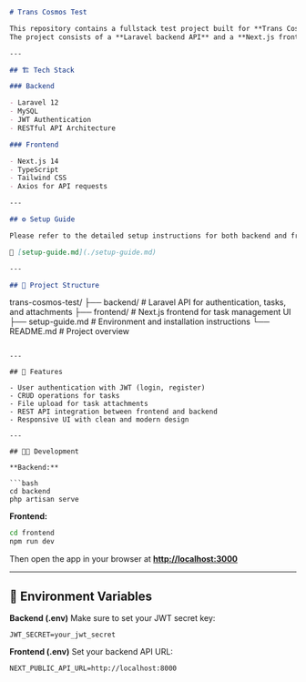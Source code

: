 ```markdown
# Trans Cosmos Test

This repository contains a fullstack test project built for **Trans Cosmos**.  
The project consists of a **Laravel backend API** and a **Next.js frontend** for task management, including authentication and file attachments.

---

## 🏗️ Tech Stack

### Backend

- Laravel 12
- MySQL
- JWT Authentication
- RESTful API Architecture

### Frontend

- Next.js 14
- TypeScript
- Tailwind CSS
- Axios for API requests

---

## ⚙️ Setup Guide

Please refer to the detailed setup instructions for both backend and frontend in the following file:

📄 [setup-guide.md](./setup-guide.md)

---

## 📁 Project Structure
```

trans-cosmos-test/
├── backend/ # Laravel API for authentication, tasks, and attachments
├── frontend/ # Next.js frontend for task management UI
├── setup-guide.md # Environment and installation instructions
└── README.md # Project overview

````

---

## 🚀 Features

- User authentication with JWT (login, register)
- CRUD operations for tasks
- File upload for task attachments
- REST API integration between frontend and backend
- Responsive UI with clean and modern design

---

## 🧑‍💻 Development

**Backend:**

```bash
cd backend
php artisan serve
````

**Frontend:**

```bash
cd frontend
npm run dev
```

Then open the app in your browser at **[http://localhost:3000](http://localhost:3000)**

---

## 🪪 Environment Variables

**Backend (.env)**
Make sure to set your JWT secret key:

```env
JWT_SECRET=your_jwt_secret
```

**Frontend (.env)**
Set your backend API URL:

```env
NEXT_PUBLIC_API_URL=http://localhost:8000
```
